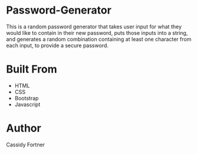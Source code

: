 # Password-Generator
This is a random password generator that takes user input for what they would like to contain in their new password, puts those inputs into a string, and generates a random combination containing at least one character from each input, to provide a secure password.

# Built From

* HTML
* CSS
* Bootstrap
* Javascript

# Author
Cassidy Fortner

